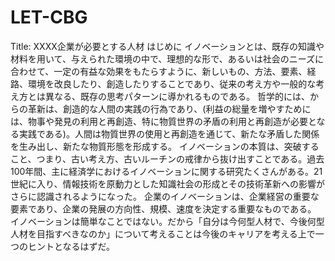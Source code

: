 # LET-CBG
Title: XXXX企業が必要とする人材
はじめに
イノベーションとは、既存の知識や材料を用いて、与えられた環境の中で、理想的な形で、あるいは社会のニーズに合わせて、一定の有益な効果をもたらすように、新しいもの、方法、要素、経路、環境を改良したり、創造したりすることであり、従来の考え方や一般的な考え方とは異なる、既存の思考パターンに導かれるものである。
哲学的には、からの革新は、創造的な人間の実践の行為であり、(利益の総量を増やすためには、物事や発見の利用と再創造、特に物質世界の矛盾の利用と再創造が必要となる実践である)。人間は物質世界の使用と再創造を通じて、新たな矛盾した関係を生み出し、新たな物質形態を形成する。
イノベーションの本質は、突破すること、つまり、古い考え方、古いルーチンの戒律から抜け出すことである。過去100年間、主に経済学におけるイノベーションに関する研究たくさんがある。21世紀に入り、情報技術を原動力とした知識社会の形成とその技術革新への影響がさらに認識されるようになった。
企業のイノベーションは、企業経営の重要な要素であり、企業の発展の方向性、規模、速度を決定する重要なものである。
イノベーションは簡単なことではない。だから「自分は今何型人材で、今後何型人材を目指すべきなのか」について考えることは今後のキャリアを考える上で一つのヒントとなるはずだ。
